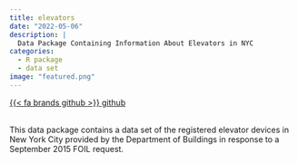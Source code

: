 ```yaml
---
title: elevators
date: "2022-05-06"
description: |
  Data Package Containing Information About Elevators in NYC
categories:
  - R package
  - data set
image: "featured.png"
---
```


<div class="project-buttons">
<a href="https://github.com/EmilHvitfeldt/elevators">
  {{< fa brands github >}} github
</a>
</div>
<br>

This data package contains a data set of the registered elevator devices in New York City provided by the Department of Buildings in response to a September 2015 FOIL request.
